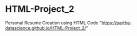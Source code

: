 # HTML-Project_2
Personal Resume Creation using HTML Code 
"https://partha-datascience.github.io/HTML-Project_2/"
